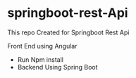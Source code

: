 # springboot-rest-Api
This repo Created for Springboot Rest Api

Front End using Angular
- Run Npm install
- Backend Using Spring Boot

